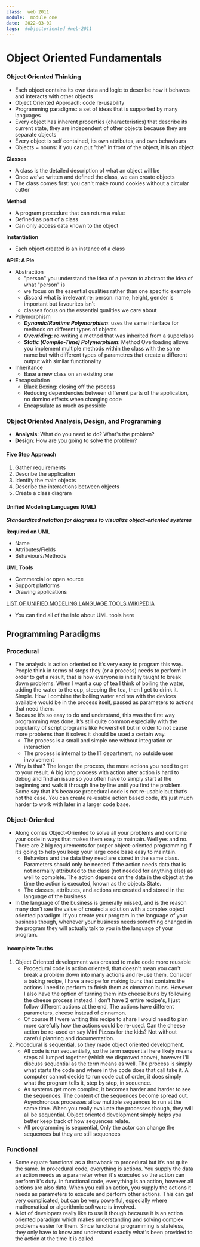 ```yaml
---
class:  web 2011
module:  module one
date:  2022-03-02
tags:  #objectoriented #web-2011
---
```


# Object Oriented Fundamentals

### Object Oriented Thinking

- Each object contains its own data and logic to describe how it behaves and interacts with other objects
- Object Oriented Approach: code re-usability
- Programming paradigms: a set of ideas that is supported by many languages
- Every object has inherent properties (characteristics) that describe its current state, they are independent of other objects because they are separate objects
- Every object is self contained, its own attributes, and own behaviours
- Objects = nouns: if you can put "the" in front of the object, it is an object

**Classes**
- A class is the detailed description of what an object will be
- Once we've written and defined the class, we can create objects
- The class comes first: you can't make round cookies without a circular cutter

**Method**
- A program procedure that can return a value
- Defined as part of a class
- Can only access data known to the object

**Instantiation**
- Each object created is an instance of a class

**APIE: A Pie**
- Abstraction
	- "person" you understand the idea of a person to abstract the idea of what "person" is
	- we focus on the essential qualities rather than one specific example
	- discard what is irrelevant re: person: name, height, gender is important but favourites isn't
	- classes focus on the essential qualities we care about
- Polymorphism
	- ***Dynamic/Runtime Polymorphism***: uses the same interface for methods on different types of objects
	- ***Overriding***: re-writing a method that was inherited from a superclass
	- ***Static (Compile-Time) Polymorphism***: Method Overloading allows you implement multiple methods within the class with the same name but with different types of parametres that create a different output with similar functionality
- Inheritance
	- Base a new class on an existing one
- Encapsulation
	- Black Boxing: closing off the process 
	- Reducing dependencies between different parts of the application, no domino effects when changing code
	- Encapsulate as much as possible

### Object Oriented Analysis, Design, and Programming

- **Analysis**: What do you need to do? What's the problem?
- **Design**: How are you going to solve the problem?

#### Five Step Approach
1. Gather requirements
2. Describe the application
3. Identify the main objects
4. Describe the interactions between objects
5. Create a class diagram

#### Unified Modeling Languages (UML)
***Standardized notation for diagrams to visualize object-oriented systems***

**Required on UML**
- Name
- Attributes/Fields
- Behaviours/Methods

**UML Tools**
- Commercial or open source
- Support platforms
- Drawing applications

<a href="https://en.wikipedia.org/wiki/List_of_Unified_Modeling_Language_tools">LIST OF UNIFIED MODELING LANGUAGE TOOLS WIKIPEDIA</a>
- You can find all of the info about UML tools here

## Programming Paradigms

### Procedural

- The analysis is action oriented so it’s very easy to program this way. People think in terms of steps they (or a process) needs to perform in order to get a result, that is how everyone is initially taught to break down problems. When I want a cup of tea I think of boiling the water, adding the water to the cup, steeping the tea, then I get to drink it. Simple. How I combine the boiling water and tea with the devices available would be in the process itself, passed as parameters to actions that need them.
- Because it’s so easy to do and understand, this was the first way programming was done. It’s still quite common especially with the popularity of script programs like Powershell but in order to not cause more problems than it solves it should be used a certain way.
	- The process is a small and simple one without integration or interaction
	- The process is internal to the IT department, no outside user involvement
- Why is that? The longer the process, the more actions you need to get to your result. A big long process with action after action is hard to debug and find an issue so you often have to simply start at the beginning and walk it through line by line until you find the problem. Some say that it’s because procedural code is not re-usable but that’s not the case. You can create re-usable action based code, it’s just much harder to work with later in a larger code base.

### Object-Oriented

- Along comes Object-Oriented to solve all your problems and combine your code in ways that makes them easy to maintain. Well yes and no. There are 2 big requirements for proper object-oriented programming if it’s going to help you keep your large code base easy to maintain.
	- Behaviors and the data they need are stored in the same class. Parameters should only be needed if the action needs data that is not normally attributed to the class (not needed for anything else) as well to complete. The action depends on the data in the object at the time the action is executed, known as the objects State.
	- The classes, attributes, and actions are created and stored in the language of the business.
- In the language of the business is generally missed, and is the reason many don’t see the value of created a solution with a complex object oriented paradigm. If you create your program in the language of your business though, whenever your business needs something changed in the program they will actually talk to you in the language of your program.

#### Incomplete Truths

1. Object Oriented development was created to make code more reusable
	- Procedural code is action oriented, that doesn't mean you can't break a problem down into many actions and re-use them. Consider a baking recipe, I have a recipe for making buns that contains the actions I need to perform to finish them as cinnamon buns. However I also have the option of turning them into cheese buns by following the cheese process instead. I don't have 2 entire recipe's, I just follow different actions at the end, The actions have different parameters, cheese instead of cinnamon.
	- Of course If I were writing this recipe to share I would need to plan more carefully how the actions could be re-used. Can the cheese action be re-used on say Mini Pizzas for the kids? Not without careful planning and documentation.
2. Procedural is sequential, so they made object oriented development.
	- All code is run sequentially, so the term sequential here likely means steps all lumped together (which we disproved above), however I'll discuss sequential as the term means as well. The process is simply what starts the code and where in the code does that call take it. A computer cannot decide to run code out of order, it does simply what the program tells it, step by step, in sequence.
	- As systems get more complex, it becomes harder and harder to see the sequences. The content of the sequences become spread out. Asynchronous processes allow multiple sequences to run at the same time. When you really evaluate the processes though, they will all be sequential. Object oriented development simply helps you better keep track of how sequences relate. 
	- All programming is sequential, Only the actor can change the sequences but they are still sequences


### Functional

- Some equate functional as a throwback to procedural but it’s not quite the same. In procedural code, everything is actions. You supply the data an action needs as a parameter when it's executed so the action can perform it's duty. In functional code, everything is an action, however all actions are also data. When you call an action, you supply the actions it needs as parameters to execute and perform other actions. This can get very complicated, but can be very powerful, especially where mathematical or algorithmic software is involved.
- A lot of developers really like to use it though because it is an action oriented paradigm which makes understanding and solving complex problems easier for them. Since functional programming is stateless, they only have to know and understand exactly what's been provided to the action at the time it is called.